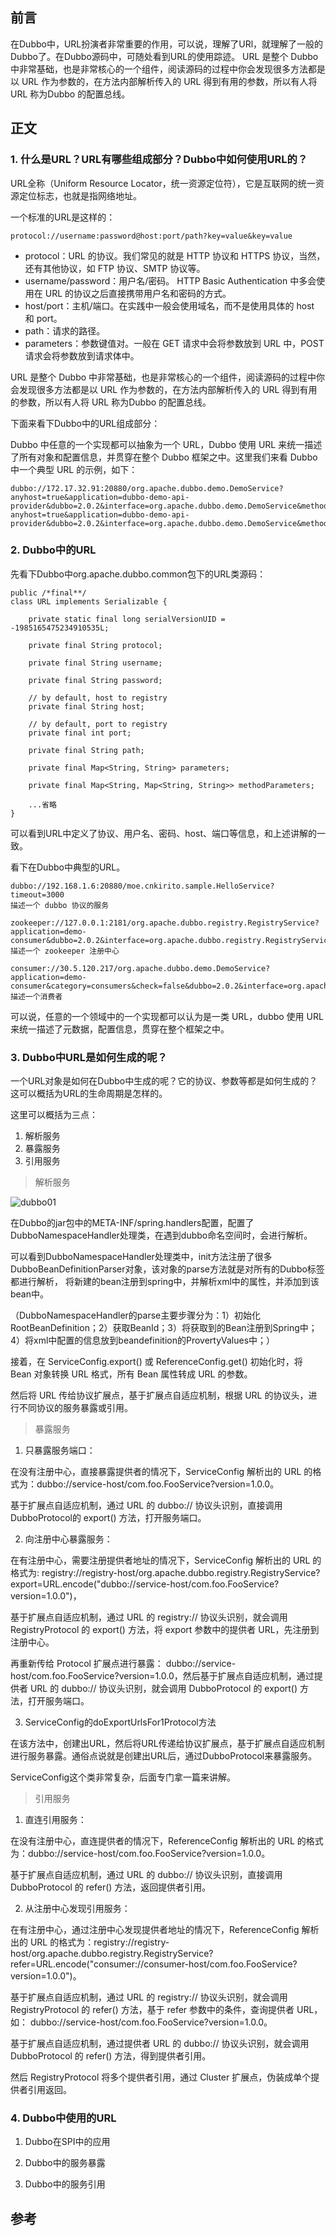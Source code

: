 ## 前言

在Dubbo中，URL扮演者非常重要的作用，可以说，理解了URl，就理解了一般的Dubbo了。在Dubbo源码中，可随处看到URL的使用踪迹。
URL 是整个 Dubbo 中非常基础，也是非常核心的一个组件，阅读源码的过程中你会发现很多方法都是以 URL 作为参数的，在方法内部解析传入的 URL 得到有用的参数，所以有人将 URL 称为Dubbo 的配置总线。

## 正文

### 1. 什么是URL？URL有哪些组成部分？Dubbo中如何使用URL的？

URL全称（Uniform Resource Locator，统一资源定位符），它是互联网的统一资源定位标志，也就是指网络地址。

一个标准的URL是这样的：

```
protocol://username:password@host:port/path?key=value&key=value
```
- protocol：URL 的协议。我们常见的就是 HTTP 协议和 HTTPS 协议，当然，还有其他协议，如 FTP 协议、SMTP 协议等。
- username/password：用户名/密码。 HTTP Basic Authentication 中多会使用在 URL 的协议之后直接携带用户名和密码的方式。
- host/port：主机/端口。在实践中一般会使用域名，而不是使用具体的 host 和 port。
- path：请求的路径。
- parameters：参数键值对。一般在 GET 请求中会将参数放到 URL 中，POST 请求会将参数放到请求体中。

URL 是整个 Dubbo 中非常基础，也是非常核心的一个组件，阅读源码的过程中你会发现很多方法都是以 URL 作为参数的，在方法内部解析传入的 URL 得到有用的参数，所以有人将 URL 称为Dubbo 的配置总线。

下面来看下Dubbo中的URL组成部分：

Dubbo 中任意的一个实现都可以抽象为一个 URL，Dubbo 使用 URL 来统一描述了所有对象和配置信息，并贯穿在整个 Dubbo 框架之中。这里我们来看 Dubbo 中一个典型 URL 的示例，如下：

```
dubbo://172.17.32.91:20880/org.apache.dubbo.demo.DemoService?anyhost=true&application=dubbo-demo-api-provider&dubbo=2.0.2&interface=org.apache.dubbo.demo.DemoService&methods=sayHello,sayHelloAsync&pid=32508&release=&side=provider&timestamp=1593253404714dubbo://172.17.32.91:20880/org.apache.dubbo.demo.DemoService?anyhost=true&application=dubbo-demo-api-provider&dubbo=2.0.2&interface=org.apache.dubbo.demo.DemoService&methods=sayHello,sayHelloAsync&pid=32508&release=&side=provider&timestamp=1593253404714
```

### 2. Dubbo中的URL

先看下Dubbo中org.apache.dubbo.common包下的URL类源码：

```
public /*final**/
class URL implements Serializable {

    private static final long serialVersionUID = -1985165475234910535L;

    private final String protocol;

    private final String username;

    private final String password;

    // by default, host to registry
    private final String host;

    // by default, port to registry
    private final int port;

    private final String path;

    private final Map<String, String> parameters;

    private final Map<String, Map<String, String>> methodParameters;
    
    ...省略
}
```

可以看到URL中定义了协议、用户名、密码、host、端口等信息，和上述讲解的一致。

看下在Dubbo中典型的URL。

```
dubbo://192.168.1.6:20880/moe.cnkirito.sample.HelloService?timeout=3000
描述一个 dubbo 协议的服务

zookeeper://127.0.0.1:2181/org.apache.dubbo.registry.RegistryService?application=demo-consumer&dubbo=2.0.2&interface=org.apache.dubbo.registry.RegistryService&pid=1214&qos.port=33333&timestamp=1545721981946
描述一个 zookeeper 注册中心

consumer://30.5.120.217/org.apache.dubbo.demo.DemoService?application=demo-consumer&category=consumers&check=false&dubbo=2.0.2&interface=org.apache.dubbo.demo.DemoService&methods=sayHello&pid=1209&qos.port=33333&side=consumer&timestamp=1545721827784
描述一个消费者

```

可以说，任意的一个领域中的一个实现都可以认为是一类 URL，dubbo 使用 URL 来统一描述了元数据，配置信息，贯穿在整个框架之中。

### 3. Dubbo中URL是如何生成的呢？

一个URL对象是如何在Dubbo中生成的呢？它的协议、参数等都是如何生成的？这可以概括为URL的生命周期是怎样的。

这里可以概括为三点：

1. 解析服务
2. 暴露服务
3. 引用服务

> 解析服务
    
![dubbo01](https://github.com/coderbruis/JavaSourceCodeLearning/tree/master/note/images/Dubbo/dubbo01.png)

在Dubbo的jar包中的META-INF/spring.handlers配置，配置了DubboNamespaceHandler处理类，在遇到dubbo命名空间时，会进行解析。

可以看到DubboNamespaceHandler处理类中，init方法注册了很多DubboBeanDefinitionParser对象，该对象的parse方法就是对所有的Dubbo标签都进行解析，
将新建的bean注册到spring中，并解析xml中的属性，并添加到该bean中。

（DubboNamespaceHandler的parse主要步骤分为：1）初始化RootBeanDefinition；2）获取BeanId；3）将获取到的Bean注册到Spring中；4）将xml中配置的信息放到beandefinition的ProvertyValues中；）

接着，在 ServiceConfig.export() 或 ReferenceConfig.get() 初始化时，将 Bean 对象转换 URL 格式，所有 Bean 属性转成 URL 的参数。

然后将 URL 传给协议扩展点，基于扩展点自适应机制，根据 URL 的协议头，进行不同协议的服务暴露或引用。


> 暴露服务

1. 只暴露服务端口：

在没有注册中心，直接暴露提供者的情况下，ServiceConfig 解析出的 URL 的格式为：dubbo://service-host/com.foo.FooService?version=1.0.0。

基于扩展点自适应机制，通过 URL 的 dubbo:// 协议头识别，直接调用 DubboProtocol的 export() 方法，打开服务端口。

2. 向注册中心暴露服务：

在有注册中心，需要注册提供者地址的情况下，ServiceConfig 解析出的 URL 的格式为: registry://registry-host/org.apache.dubbo.registry.RegistryService?export=URL.encode("dubbo://service-host/com.foo.FooService?version=1.0.0")，

基于扩展点自适应机制，通过 URL 的 registry:// 协议头识别，就会调用 RegistryProtocol 的 export() 方法，将 export 参数中的提供者 URL，先注册到注册中心。

再重新传给 Protocol 扩展点进行暴露： dubbo://service-host/com.foo.FooService?version=1.0.0，然后基于扩展点自适应机制，通过提供者 URL 的 dubbo:// 协议头识别，就会调用 DubboProtocol 的 export() 方法，打开服务端口。

3. ServiceConfig的doExportUrlsFor1Protocol方法 

在该方法中，创建出URL，然后将URL传递给协议扩展点，基于扩展点自适应机制进行服务暴露。通俗点说就是创建出URL后，通过DubboProtocol来暴露服务。

ServiceConfig这个类非常复杂，后面专门拿一篇来讲解。

> 引用服务

1. 直连引用服务：

在没有注册中心，直连提供者的情况下，ReferenceConfig 解析出的 URL 的格式为：dubbo://service-host/com.foo.FooService?version=1.0.0。

基于扩展点自适应机制，通过 URL 的 dubbo:// 协议头识别，直接调用 DubboProtocol 的 refer() 方法，返回提供者引用。

2. 从注册中心发现引用服务：

在有注册中心，通过注册中心发现提供者地址的情况下，ReferenceConfig 解析出的 URL 的格式为：registry://registry-host/org.apache.dubbo.registry.RegistryService?refer=URL.encode("consumer://consumer-host/com.foo.FooService?version=1.0.0")。

基于扩展点自适应机制，通过 URL 的 registry:// 协议头识别，就会调用 RegistryProtocol 的 refer() 方法，基于 refer 参数中的条件，查询提供者 URL，如： dubbo://service-host/com.foo.FooService?version=1.0.0。

基于扩展点自适应机制，通过提供者 URL 的 dubbo:// 协议头识别，就会调用 DubboProtocol 的 refer() 方法，得到提供者引用。

然后 RegistryProtocol 将多个提供者引用，通过 Cluster 扩展点，伪装成单个提供者引用返回。

### 4. Dubbo中使用的URL

1. Dubbo在SPI中的应用

2. Dubbo中的服务暴露

3. Dubbo中的服务引用

## 参考

